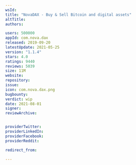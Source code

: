 ```yaml
---
wsId: 
title: "NovaDAX - Buy & Sell Bitcoin and digital assets"
altTitle: 
authors:

users: 500000
appId: com.nova.dax
released: 2019-09-20
latestUpdate: 2021-05-25
version: "1.1.4"
stars: 4.0
ratings: 9440
reviews: 5039
size: 11M
website: 
repository: 
issue: 
icon: com.nova.dax.png
bugbounty: 
verdict: wip
date: 2021-08-01
signer: 
reviewArchive:


providerTwitter: 
providerLinkedIn: 
providerFacebook: 
providerReddit: 

redirect_from:

---
```



